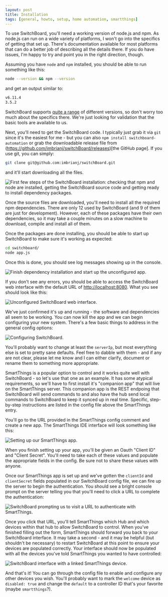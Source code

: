 ```yaml
---
layout: post
title: Installation
tags: [general, howto, setup, home automation, smartthings]
---
```


To use SwitchBoard, you'll need a working version of node.js and npm.  As node.js can run on a wide variety of platforms, I won't go into the specifics of getting that set up.  There's documentation available for most platforms that can do a better job of describing all the details there.  If you do have issues, I'm happy to try and point you in the right direction, though.

Assuming you have `node` and `npm` installed, you should be able to run something like this:

```bash
node --version && npm --version
```

and get an output similar to:

```bash
v6.11.4
3.5.2
```

SwitchBoard supports [quite a range](https://github.com/imbrianj/switchBoard/blob/master/.travis.yml#L4-L14) of different versions, so don't worry too much about the specifics there.  We're just looking for validation that the basic tools are available to us.

Next, you'll need to get the SwitchBoard code.  I typically just grab it via `git` since it's the easiest for me - but you can also `npm install switchboard-automation` or grab the downloadable release file from (https://github.com/imbrianj/switchBoard/releases)[the GitHub page].  If you use git, you can simply:

```bash
git clone git@github.com:imbrianj/switchBoard.git
```

and it'll start downloading all the files.

![First few steps of the SwitchBoard installation: checking that npm and node are installed, getting the SwitchBoard source code and getting ready to install dependency packages.](/switchBoard/images/install/1.png "First few steps of the SwitchBoard installation")

Once the source files are downloaded, you'll need to install all the required npm dependencies.  There are only 12 used by SwitchBoard (and 9 of them are just for development).  However, each of these packages have their own dependencies, so it may take a couple minutes on a slow machine to download, compile and install all of them.

Once the packages are done installing, you should be able to start up SwitchBoard to make sure it's working as expected:

```bash
cd switchboard/
node app.js
```

Once this is done, you should see log messages showing up in the console.

![Finish dependency installation and start up the unconfigured app.](/switchBoard/images/install/2.png "Make sure things are running")

If you don't see any errors, you should be able to access the SwitchBoard web interface with the default URL of [http://localhost:8080](http://localhost:8080).  What you see should look like this:

![Unconfigured SwitchBoard web interface.](/switchBoard/images/install/3.png "Unconfigured, but running")

We've just confirmed it's up and running - the software and dependencies all seem to be working.  You can now kill the app and we can begin configuring your new system.  There's a few basic things to address in the general config options:

![Configuring SwitchBoard.](/switchBoard/images/install/4.png "Configuring SwitchBoard")

You'll probably want to change at least the `serverIp`, but most everything else is set to pretty sane defaults.  Feel free to dabble with them - and if any are not clear, please let me know and I can either clarify, document or rename them to something more appropriate.

SmartThings is a popular option to control and it works quite well with SwitchBoard - so let's use that one as an example.  It has some atypical requirements, so we'll have to first install it's "companion app" that will live on the SmartThings server.  This companion app is the REST endpoing that SwitchBoard will send commands to and also have the hub send local commands to SwitchBoard to keep it synced up in real time.  Specific, step-by-step instructions are listed in the config file above the SmartThings entry.

You'll go to the URL provided in the SmartThings config comment and create a new app.  The SmartThings IDE interface will look something like this:

![Setting up our SmartThings app.](/switchBoard/images/install/5.png "Setting up our SmartThings app")

When you finish setting up your app, you'll be given an Oauth "Client ID" and "Client Secret".  You'll need to take each of these values and populate the appropriate fields in the config.  Be sure not to share these values with anyone.

Once our SmartThings app is set up and we've gotten the `clientId` and `clientSecret` fields populated in our SwitchBoard config file, we can fire up the server to begin the authentication.  You should see a bright console prompt on the server telling you that you'll need to click a URL to complete the authentication:

![SwitchBoard prompting us to visit a URL to authenticate with SmartThings.](/switchBoard/images/install/6.png "Authenticate with SmartThings")

Once you click that URL, you'll tell SmartThings which Hub and which devices within that hub to allow SwitchBoard to control.  When you've finished filling out the form, SmartThings should forward you back to your SwitchBoard interface.  It may take a second - and it may be helpful (but shouldn't be necessary) to restart SwitchBoard at this point to ensure your devices are populated correctly.  Your interface should now be populated with all the devices you've told SmartThings you wanted to have controlled:

![SwitchBoard interface with a linked SmartThings device.](/switchBoard/images/install/7.png "SwitchBoard with linked SmartThings device")

And that's it!  You can go through the config file to enable and configure any other devices you wish.  You'll probably want to mark the `welcome` device as `disabled: true` and change the `default` to a controller ID that's your favorite (maybe `smartthings`?).
